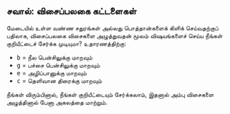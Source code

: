 ## சவால்: விசைப்பலகை கட்டளைகள்

மேடையில் உள்ள வண்ண சதுரங்கள் அல்லது பொத்தான்களைக் கிளிக் செய்வதற்குப் பதிலாக, விசைப்பலகை விசைகளை அழுத்துவதன் மூலம் விஷயங்களைச் செய்ய நீங்கள் குறியீட்டைச் சேர்க்க முடியுமா? உதாரணத்திற்கு:

+ <kbd>b</kbd> = நீல பென்சிலுக்கு மாறவும்
+ <kbd>g</kbd> = பச்சை பென்சிலுக்கு மாறவும்
+ <kbd>e</kbd> = அழிப்பானுக்கு மாறவும்
+ <kbd>c</kbd> = தெளிவான திரைக்கு மாறவும்

நீங்கள் விரும்பினால், நீங்கள் குறியீட்டையும் சேர்க்கலாம், இதனால் அம்பு விசைகளை அழுத்தினால் பேனா அகலத்தை மாற்றும்.